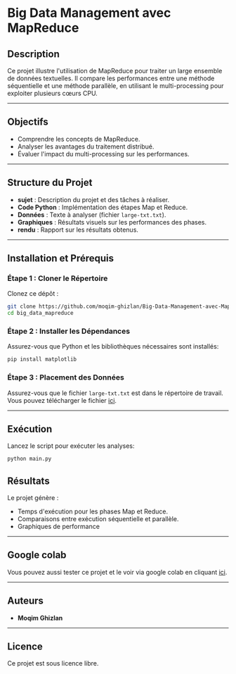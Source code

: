 # Big Data Management avec MapReduce

## Description
Ce projet illustre l'utilisation de MapReduce pour traiter un large ensemble de données textuelles. Il compare les performances entre une méthode séquentielle et une méthode parallèle, en utilisant le multi-processing pour exploiter plusieurs cœurs CPU.

---

## Objectifs
- Comprendre les concepts de MapReduce.
- Analyser les avantages du traitement distribué.
- Évaluer l'impact du multi-processing sur les performances.

---

## Structure du Projet
- **sujet** : Description du projet et des tâches à réaliser.
- **Code Python** : Implémentation des étapes Map et Reduce.
- **Données** : Texte à analyser (fichier `large-txt.txt`).
- **Graphiques** : Résultats visuels sur les performances des phases.
- **rendu** : Rapport sur les résultats obtenus.

---

## Installation et Prérequis

### Étape 1 : Cloner le Répertoire
Clonez ce dépôt :
```bash
git clone https://github.com/moqim-ghizlan/Big-Data-Management-avec-MapReduce.git
cd big_data_mapreduce
```

### Étape 2 : Installer les Dépendances
Assurez-vous que Python et les bibliothèques nécessaires sont installés:
```bash
pip install matplotlib
```

### Étape 3 : Placement des Données
Assurez-vous que le fichier `large-txt.txt` est dans le répertoire de travail. Vous pouvez télécharger le fichier [ici](https://drive.google.com/file/d/11wZ5Qd2CaKWO7OsNRHuB5l4QIWRK0gvj/view?usp=drive_link).

---

## Exécution
Lancez le script pour exécuter les analyses:
```bash
python main.py
```

## Résultats
Le projet génère :
- Temps d'exécution pour les phases Map et Reduce.
- Comparaisons entre exécution séquentielle et parallèle.
- Graphiques de performance
---


## Google colab
Vous pouvez aussi tester ce projet et le voir via google colab en cliquant [ici](https://colab.research.google.com/drive/1FjJ4tbK1rWzkhBI1zsmLUzrk4MHGmcF7?usp=sharing).

---

## Auteurs
- **Moqim Ghizlan**

---

## Licence
Ce projet est sous licence libre.
